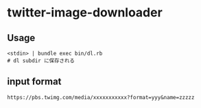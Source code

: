 # twitter-image-downloader

## Usage

```shell
<stdin> | bundle exec bin/dl.rb
# dl subdir に保存される
```

## input format

```url
https://pbs.twimg.com/media/xxxxxxxxxxx?format=yyy&name=zzzzz
```
